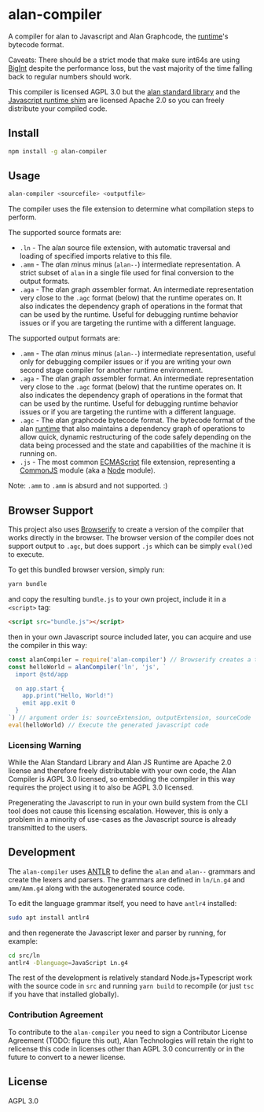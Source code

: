 # alan-compiler

A compiler for alan to Javascript and Alan Graphcode, the [runtime](https://github.com/alantech/runtime)'s bytecode format.

Caveats: There should be a strict mode that make sure int64s are using [BigInt](https://developer.mozilla.org/en-US/docs/Web/JavaScript/Reference/Global_Objects/BigInt) despite the performance loss, but the vast majority of the time falling back to regular numbers should work.

This compiler is licensed AGPL 3.0 but the [alan standard library](https://github.com/alantech/alan/tree/master/std) and the [Javascript runtime shim](https://github.com/alantech/alan/tree/master/js-runtime) are licensed Apache 2.0 so you can freely distribute your compiled code.

## Install

```sh
npm install -g alan-compiler
```

## Usage

```sh
alan-compiler <sourcefile> <outputfile>
```

The compiler uses the file extension to determine what compilation steps to perform.

The supported source formats are:

* `.ln` - The a*l*a*n* source file extension, with automatic traversal and loading of specified imports relative to this file.
* `.amm` - The *a*lan *m*inus *m*inus (`alan--`) intermediate representation. A strict subset of `alan` in a single file used for final conversion to the output formats.
* `.aga` - The *a*lan *g*raph *a*ssembler format. An intermediate representation very close to the `.agc` format (below) that the runtime operates on. It also indicates the dependency graph of operations in the format that can be used by the runtime. Useful for debugging runtime behavior issues or if you are targeting the runtime with a different language.

The supported output formats are:

* `.amm` - The *a*lan *m*inus *m*inus (`alan--`) intermediate representation, useful only for debugging compiler issues or if you are writing your own second stage compiler for another runtime environment.
* `.aga` - The *a*lan *g*raph *a*ssembler format. An intermediate representation very close to the `.agc` format (below) that the runtime operates on. It also indicates the dependency graph of operations in the format that can be used by the runtime. Useful for debugging runtime behavior issues or if you are targeting the runtime with a different language.
* `.agc` - The *a*lan *g*raph*c*ode bytecode format. The bytecode format of the alan [runtime](https://github.com/alantech/runtime) that also maintains a dependency graph of operations to allow quick, dynamic restructuring of the code safely depending on the data being processed and the state and capabilities of the machine it is running on.
* `.js` - The most common [ECMAScript](https://ecma-international.org/ecma-262/10.0/index.html) file extension, representing a [CommonJS](http://www.commonjs.org/) module (aka a [Node](https://nodejs.org/en/) module).

Note: `.amm` to `.amm` is absurd and not supported. :)

## Browser Support

This project also uses [Browserify](http://browserify.org/) to create a version of the compiler that works directly in the browser. The browser version of the compiler does not support output to `.agc`, but does support `.js` which can be simply `eval()`ed to execute.

To get this bundled browser version, simply run:

```sh
yarn bundle
```

and copy the resulting `bundle.js` to your own project, include it in a `<script>` tag:

```html
<script src="bundle.js"></script>
```

then in your own Javascript source included later, you can acquire and use the compiler in this way:

```js
const alanCompiler = require('alan-compiler') // Browserify creates a toplevel `require` function that you can use to get the modules
const helloWorld = alanCompiler('ln', 'js', `
  import @std/app

  on app.start {
    app.print("Hello, World!")
    emit app.exit 0
  }
`) // argument order is: sourceExtension, outputExtension, sourceCode
eval(helloWorld) // Execute the generated javascript code
```

### Licensing Warning

While the Alan Standard Library and Alan JS Runtime are Apache 2.0 license and therefore freely distributable with your own code, the Alan Compiler is AGPL 3.0 licensed, so embedding the compiler in this way requires the project using it to also be AGPL 3.0 licensed.

Pregenerating the Javascript to run in your own build system from the CLI tool does not cause this licensing escalation. However, this is only a problem in a minority of use-cases as the Javascript source is already transmitted to the users.

## Development

The `alan-compiler` uses [ANTLR](https://www.antlr.org/) to define the `alan` and `alan--` grammars and create the lexers and parsers. The grammars are defined in `ln/Ln.g4` and `amm/Amm.g4` along with the autogenerated source code.

To edit the language grammar itself, you need to have `antlr4` installed:

```sh
sudo apt install antlr4
```

and then regenerate the Javascript lexer and parser by running, for example:

```sh
cd src/ln
antlr4 -Dlanguage=JavaScript Ln.g4
```

The rest of the development is relatively standard Node.js+Typescript work with the source code in `src` and running `yarn build` to recompile (or just `tsc` if you have that installed globally).

### Contribution Agreement

To contribute to the `alan-compiler` you need to sign a Contributor License Agreement (TODO: figure this out), Alan Technologies will retain the right to relicense this code in licenses other than AGPL 3.0 concurrently or in the future to convert to a newer license.

## License

AGPL 3.0
